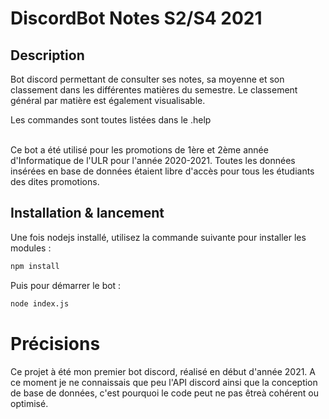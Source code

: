 # DiscordBot Notes S2/S4 2021

## Description
Bot discord permettant de consulter ses notes, sa moyenne et son classement dans les différentes matières du semestre. Le classement général par matière est également visualisable.

Les commandes sont toutes listées dans le .help

<br>
Ce bot a été utilisé pour les promotions de 1ère et 2ème année d'Informatique de l'ULR pour l'année 2020-2021. Toutes les données insérées en base de données étaient libre d'accès pour tous les étudiants des dites promotions.

<br>

## Installation & lancement

Une fois nodejs installé, utilisez la commande suivante pour installer les modules :

```bash
npm install
```
Puis pour démarrer le bot :
```bash
node index.js
```
# Précisions
Ce projet à été mon premier bot discord, réalisé en début d'année 2021. A ce moment je ne connaissais que peu l'API discord ainsi que la conception de base de données, c'est pourquoi le code peut ne pas êtreà cohérent ou optimisé.